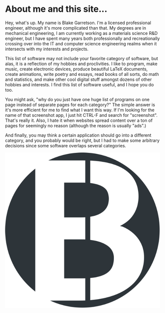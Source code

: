 # About me and this site...

Hey, what's up. My name is Blake Garretson. I'm a licensed professional engineer, although it's more complicated than that. My degrees are in mechanical engineering, I am currently working as a materials science R&D engineer, but I have spent many years both professionally and recreationally crossing over into the IT and computer science engineering realms when it intersects with my interests and projects.

This list of software may not include your favorite category of software, but alas, it is a reflection of my hobbies and proclivities. I like to program, make music, create electronic devices, produce beautiful LaTeX documents, create animations, write poetry and essays, read books of all sorts, do math and statistics, and make other cool digital stuff amongst dozens of other hobbies and interests. I find this list of software useful, and I hope you do too.

You might ask, "why do you just have one huge list of programs on one page instead of separate pages for each category?" The simple answer is it's more efficient for me to find what I want this way. If I'm looking for the name of that screenshot app, I just hit CTRL-F and search for "screenshot". That's really it. Also, I hate it when websites spread content over a ton of pages for seemingly no reason (although the reason is usually "ads".)

And finally, you may think a certain application should go into a different category, and you probably would be right, but I had to make some arbitrary decisions since some software overlaps several categories.

![](belogoopt.svg)
